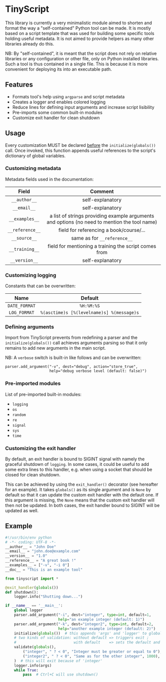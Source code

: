 # TinyScript

This library is currently a very minimalistic module aimed to shorten and format the way a "self-contained" Python tool can be made. It is mostly based on a script template that was used for building some specific tools holding useful metadata. It is not aimed to provide helpers as many other libraries already do this.

NB: By "self-contained", it is meant that the script does not rely on relative libraries or any configuration or other file, only on Python installed libraries. Such a tool is thus contained in a single file. This is because it is more convenient for deploying its into an executable path.


## Features

- Formats tool's help using ```argparse``` and script metadata
- Creates a logger and enables colored logging
- Reduce lines for defining input arguments and increase script lisibility
- Pre-imports some common built-in modules
- Customize exit handler for clean shutdown


## Usage

Every customization MUST be declared <u>before</u> the ```initialize(globals())``` call. Once invoked, this function appends useful references to the script's dictionary of global variables.

### Customizing metadata

Metadata fields used in the documentation:

**Field** | **Comment**
:---: | :---:
```__author__``` | self-explanatory
```__email__``` | self-explanatory
```__examples__``` | a list of strings providing example arguments and options (no need to mention the tool name)
```__reference__``` | field for referencing a book/course/...
```__source__``` | same as for ```__reference__```
```__training__``` | field for mentioning a training the script comes from
```__version__``` | self-explanatory


### Customizing logging

Constants that can be overwritten:

**Name** | **Default**
:---: | :---:
```DATE_FORMAT``` | ```%H:%M:%S```
```LOG_FORMAT``` | ```%(asctime)s [%(levelname)s] %(message)s```


### Defining arguments

Import from TinyScript prevents from redefining a parser and the ```initialize(globals())``` call achieves arguments parsing so that it only remains to add new arguments in the main script.

NB: A ```verbose``` switch is built-in like follows and can be overwritten:

```
parser.add_argument("-v", dest="debug", action="store_true",
                    help="debug verbose level (default: false)")
```


### Pre-imported modules

List of pre-imported built-in modules:
- ```logging```
- ```os```
- ```random```
- ```re```
- ```signal```
- ```sys```
- ```time```


### Customizing the exit handler

By default, an exit handler is bound to SIGINT signal with namely the graceful shutdown of `logging`. In some cases, it could be useful to add some extra lines to this handler, e.g. when using a socket that should be closed for clean shutdown.

This can be achieved by using the `exit_handler()` decorator (see hereafter for an example). It takes `globals()` as its single argument and is `None` by default so that it can update the custom exit handler with the default one. If this argument is missing, the `None` means that the custom exit handler will then not be updated. In both cases, the exit handler bound to SIGINT will be updated as well.


## Example

```py
#!/usr/bin/env python
# -*- coding: UTF-8 -*-
__author__ = "John Doe"
__email__ = "john.doe@example.com"
__version__ = "1.0"
__reference__ = "A great book !"
__examples__ = ["-v", "-i 0"]
__doc__ = "This is an example tool"

from tinyscript import *

@exit_handler(globals())
def shutdown():
    logger.info("Shutting down...")

if __name__ == '__main__':
    global logger
    parser.add_argument("-i", dest="integer", type=int, default=1,
                        help="an example integer (default: 1)")
    parser.add_argument("-k", dest="integer2", type=int, default=2,
                        help="another example integer (default: 2)")
    initialize(globals())  # this appends 'args' and 'logger' to globals
    # two kinds of validation: without default => triggers exit ;
    #                          with default    => sets the default and continues
    validate(globals(),
        ("integer", " ? < 0", "Integer must be greater or equal to 0"),
        ("integer2", " ? < 0", "Same as for the other integer", 1000),
    )  # this will exit because of 'integer'
    logger.info(args)
    while True:
        pass  # Ctrl+C will use shutdown()
```
